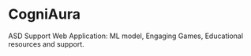 # CogniAura
ASD Support Web Application: ML model, Engaging Games, Educational resources and support.
